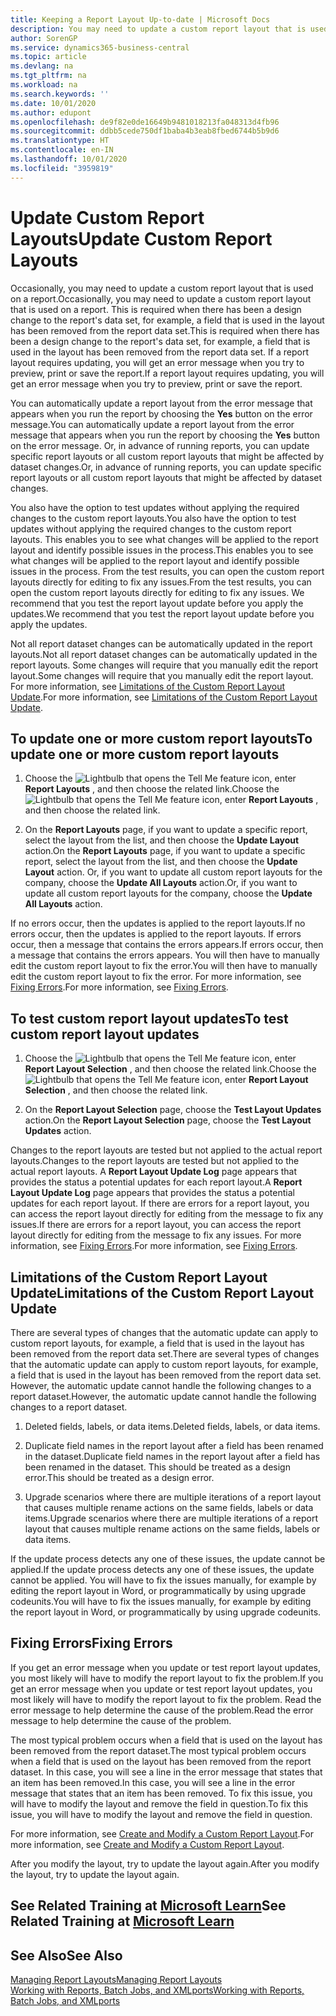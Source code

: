 ```yaml
---
title: Keeping a Report Layout Up-to-date | Microsoft Docs
description: You may need to update a custom report layout that is used on a report. This is required when there has been a design change to the report's data set, for example, a field that is used in the layout has been removed from the report data set.
author: SorenGP
ms.service: dynamics365-business-central
ms.topic: article
ms.devlang: na
ms.tgt_pltfrm: na
ms.workload: na
ms.search.keywords: ''
ms.date: 10/01/2020
ms.author: edupont
ms.openlocfilehash: de9f82e0de16649b9481018213fa048313d4fb96
ms.sourcegitcommit: ddbb5cede750df1baba4b3eab8fbed6744b5b9d6
ms.translationtype: HT
ms.contentlocale: en-IN
ms.lasthandoff: 10/01/2020
ms.locfileid: "3959819"
---
```

# <a name="update-custom-report-layouts"></a><span data-ttu-id="3ab18-104">Update Custom Report Layouts</span><span class="sxs-lookup"><span data-stu-id="3ab18-104">Update Custom Report Layouts</span></span>
<span data-ttu-id="3ab18-105">Occasionally, you may need to update a custom report layout that is used on a report.</span><span class="sxs-lookup"><span data-stu-id="3ab18-105">Occasionally, you may need to update a custom report layout that is used on a report.</span></span> <span data-ttu-id="3ab18-106">This is required when there has been a design change to the report's data set, for example, a field that is used in the layout has been removed from the report data set.</span><span class="sxs-lookup"><span data-stu-id="3ab18-106">This is required when there has been a design change to the report's data set, for example, a field that is used in the layout has been removed from the report data set.</span></span> <span data-ttu-id="3ab18-107">If a report layout requires updating, you will get an error message when you try to preview, print or save the report.</span><span class="sxs-lookup"><span data-stu-id="3ab18-107">If a report layout requires updating, you will get an error message when you try to preview, print or save the report.</span></span>  

<span data-ttu-id="3ab18-108">You can automatically update a report layout from the error message that appears when you run the report by choosing the **Yes** button on the error message.</span><span class="sxs-lookup"><span data-stu-id="3ab18-108">You can automatically update a report layout from the error message that appears when you run the report by choosing the **Yes** button on the error message.</span></span> <span data-ttu-id="3ab18-109">Or, in advance of running reports, you can update specific report layouts or all custom report layouts that might be affected by dataset changes.</span><span class="sxs-lookup"><span data-stu-id="3ab18-109">Or, in advance of running reports, you can update specific report layouts or all custom report layouts that might be affected by dataset changes.</span></span>  

<span data-ttu-id="3ab18-110">You also have the option to test updates without applying the required changes to the custom report layouts.</span><span class="sxs-lookup"><span data-stu-id="3ab18-110">You also have the option to test updates without applying the required changes to the custom report layouts.</span></span> <span data-ttu-id="3ab18-111">This enables you to see what changes will be applied to the report layout and identify possible issues in the process.</span><span class="sxs-lookup"><span data-stu-id="3ab18-111">This enables you to see what changes will be applied to the report layout and identify possible issues in the process.</span></span> <span data-ttu-id="3ab18-112">From the test results, you can open the custom report layouts directly for editing to fix any issues.</span><span class="sxs-lookup"><span data-stu-id="3ab18-112">From the test results, you can open the custom report layouts directly for editing to fix any issues.</span></span> <span data-ttu-id="3ab18-113">We recommend that you test the report layout update before you apply the updates.</span><span class="sxs-lookup"><span data-stu-id="3ab18-113">We recommend that you test the report layout update before you apply the updates.</span></span>  

<span data-ttu-id="3ab18-114">Not all report dataset changes can be automatically updated in the report layouts.</span><span class="sxs-lookup"><span data-stu-id="3ab18-114">Not all report dataset changes can be automatically updated in the report layouts.</span></span> <span data-ttu-id="3ab18-115">Some changes will require that you manually edit the report layout.</span><span class="sxs-lookup"><span data-stu-id="3ab18-115">Some changes will require that you manually edit the report layout.</span></span> <span data-ttu-id="3ab18-116">For more information, see [Limitations of the Custom Report Layout Update](ui-update-report-layouts.md#UpdateLimitations).</span><span class="sxs-lookup"><span data-stu-id="3ab18-116">For more information, see [Limitations of the Custom Report Layout Update](ui-update-report-layouts.md#UpdateLimitations).</span></span>  

## <a name="to-update-one-or-more-custom-report-layouts"></a><span data-ttu-id="3ab18-117">To update one or more custom report layouts</span><span class="sxs-lookup"><span data-stu-id="3ab18-117">To update one or more custom report layouts</span></span>  

1.  <span data-ttu-id="3ab18-118">Choose the ![Lightbulb that opens the Tell Me feature](media/ui-search/search_small.png "Tell me what you want to do") icon, enter **Report Layouts** , and then choose the related link.</span><span class="sxs-lookup"><span data-stu-id="3ab18-118">Choose the ![Lightbulb that opens the Tell Me feature](media/ui-search/search_small.png "Tell me what you want to do") icon, enter **Report Layouts** , and then choose the related link.</span></span>  

2.  <span data-ttu-id="3ab18-119">On the **Report Layouts** page, if you want to update a specific report, select the layout from the list, and then choose the **Update Layout** action.</span><span class="sxs-lookup"><span data-stu-id="3ab18-119">On the **Report Layouts** page, if you want to update a specific report, select the layout from the list, and then choose the **Update Layout** action.</span></span> <span data-ttu-id="3ab18-120">Or, if you want to update all custom report layouts for the company, choose the **Update All Layouts** action.</span><span class="sxs-lookup"><span data-stu-id="3ab18-120">Or, if you want to update all custom report layouts for the company, choose the **Update All Layouts** action.</span></span>  

<span data-ttu-id="3ab18-121">If no errors occur, then the updates is applied to the report layouts.</span><span class="sxs-lookup"><span data-stu-id="3ab18-121">If no errors occur, then the updates is applied to the report layouts.</span></span> <span data-ttu-id="3ab18-122">If errors occur, then a message that contains the errors appears.</span><span class="sxs-lookup"><span data-stu-id="3ab18-122">If errors occur, then a message that contains the errors appears.</span></span> <span data-ttu-id="3ab18-123">You will then have to manually edit the custom report layout to fix the error.</span><span class="sxs-lookup"><span data-stu-id="3ab18-123">You will then have to manually edit the custom report layout to fix the error.</span></span> <span data-ttu-id="3ab18-124">For more information, see [Fixing Errors](ui-update-report-layouts.md#FixErrors).</span><span class="sxs-lookup"><span data-stu-id="3ab18-124">For more information, see [Fixing Errors](ui-update-report-layouts.md#FixErrors).</span></span>  

## <a name="to-test-custom-report-layout-updates"></a><span data-ttu-id="3ab18-125">To test custom report layout updates</span><span class="sxs-lookup"><span data-stu-id="3ab18-125">To test custom report layout updates</span></span>  

1.  <span data-ttu-id="3ab18-126">Choose the ![Lightbulb that opens the Tell Me feature](media/ui-search/search_small.png "Tell me what you want to do") icon, enter **Report Layout Selection** , and then choose the related link.</span><span class="sxs-lookup"><span data-stu-id="3ab18-126">Choose the ![Lightbulb that opens the Tell Me feature](media/ui-search/search_small.png "Tell me what you want to do") icon, enter **Report Layout Selection** , and then choose the related link.</span></span>  

2.  <span data-ttu-id="3ab18-127">On the **Report Layout Selection** page, choose the **Test Layout Updates** action.</span><span class="sxs-lookup"><span data-stu-id="3ab18-127">On the **Report Layout Selection** page, choose the **Test Layout Updates** action.</span></span>  

 <span data-ttu-id="3ab18-128">Changes to the report layouts are tested but not applied to the actual report layouts.</span><span class="sxs-lookup"><span data-stu-id="3ab18-128">Changes to the report layouts are tested but not applied to the actual report layouts.</span></span> <span data-ttu-id="3ab18-129">A **Report Layout Update Log** page appears that provides the status a potential updates for each report layout.</span><span class="sxs-lookup"><span data-stu-id="3ab18-129">A **Report Layout Update Log** page appears that provides the status a potential updates for each report layout.</span></span> <span data-ttu-id="3ab18-130">If there are errors for a report layout, you can access the report layout directly for editing from the message to fix any issues.</span><span class="sxs-lookup"><span data-stu-id="3ab18-130">If there are errors for a report layout, you can access the report layout directly for editing from the message to fix any issues.</span></span> <span data-ttu-id="3ab18-131">For more information, see [Fixing Errors](ui-update-report-layouts.md#FixErrors).</span><span class="sxs-lookup"><span data-stu-id="3ab18-131">For more information, see [Fixing Errors](ui-update-report-layouts.md#FixErrors).</span></span>  

##  <a name="limitations-of-the-custom-report-layout-update"></a><a name="UpdateLimitations"></a> <span data-ttu-id="3ab18-132">Limitations of the Custom Report Layout Update</span><span class="sxs-lookup"><span data-stu-id="3ab18-132">Limitations of the Custom Report Layout Update</span></span>  
 <span data-ttu-id="3ab18-133">There are several types of changes that the automatic update can apply to custom report layouts, for example, a field that is used in the layout has been removed from the report data set.</span><span class="sxs-lookup"><span data-stu-id="3ab18-133">There are several types of changes that the automatic update can apply to custom report layouts, for example, a field that is used in the layout has been removed from the report data set.</span></span> <span data-ttu-id="3ab18-134">However, the automatic update cannot handle the following changes to a report dataset.</span><span class="sxs-lookup"><span data-stu-id="3ab18-134">However, the automatic update cannot handle the following changes to a report dataset.</span></span>  

1.  <span data-ttu-id="3ab18-135">Deleted fields, labels, or data items.</span><span class="sxs-lookup"><span data-stu-id="3ab18-135">Deleted fields, labels, or data items.</span></span>  

2.  <span data-ttu-id="3ab18-136">Duplicate field names in the report layout after a field has been renamed in the dataset.</span><span class="sxs-lookup"><span data-stu-id="3ab18-136">Duplicate field names in the report layout after a field has been renamed in the dataset.</span></span> <span data-ttu-id="3ab18-137">This should be treated as a design error.</span><span class="sxs-lookup"><span data-stu-id="3ab18-137">This should be treated as a design error.</span></span>  

3.  <span data-ttu-id="3ab18-138">Upgrade scenarios where there are multiple iterations of a report layout that causes multiple rename actions on the same fields, labels or data items.</span><span class="sxs-lookup"><span data-stu-id="3ab18-138">Upgrade scenarios where there are multiple iterations of a report layout that causes multiple rename actions on the same fields, labels or data items.</span></span>  

 <span data-ttu-id="3ab18-139">If the update process detects any one of these issues, the update cannot be applied.</span><span class="sxs-lookup"><span data-stu-id="3ab18-139">If the update process detects any one of these issues, the update cannot be applied.</span></span> <span data-ttu-id="3ab18-140">You will have to fix the issues manually, for example by editing the report layout in Word, or programmatically by using upgrade codeunits.</span><span class="sxs-lookup"><span data-stu-id="3ab18-140">You will have to fix the issues manually, for example by editing the report layout in Word, or programmatically by using upgrade codeunits.</span></span>  

##  <a name="fixing-errors"></a><a name="FixErrors"></a> <span data-ttu-id="3ab18-141">Fixing Errors</span><span class="sxs-lookup"><span data-stu-id="3ab18-141">Fixing Errors</span></span>  
 <span data-ttu-id="3ab18-142">If you get an error message when you update or test report layout updates, you most likely will have to modify the report layout to fix the problem.</span><span class="sxs-lookup"><span data-stu-id="3ab18-142">If you get an error message when you update or test report layout updates, you most likely will have to modify the report layout to fix the problem.</span></span> <span data-ttu-id="3ab18-143">Read the error message to help determine the cause of the problem.</span><span class="sxs-lookup"><span data-stu-id="3ab18-143">Read the error message to help determine the cause of the problem.</span></span>  

 <span data-ttu-id="3ab18-144">The most typical problem occurs when a field that is used on the layout has been removed from the report dataset.</span><span class="sxs-lookup"><span data-stu-id="3ab18-144">The most typical problem occurs when a field that is used on the layout has been removed from the report dataset.</span></span> <span data-ttu-id="3ab18-145">In this case, you will see a line in the error message that states that an item has been removed.</span><span class="sxs-lookup"><span data-stu-id="3ab18-145">In this case, you will see a line in the error message that states that an item has been removed.</span></span> <span data-ttu-id="3ab18-146">To fix this issue, you will have to modify the layout and remove the field in question.</span><span class="sxs-lookup"><span data-stu-id="3ab18-146">To fix this issue, you will have to modify the layout and remove the field in question.</span></span>  

 <span data-ttu-id="3ab18-147">For more information, see [Create and Modify a Custom Report Layout](ui-how-create-custom-report-layout.md#ModifyCustomLayout).</span><span class="sxs-lookup"><span data-stu-id="3ab18-147">For more information, see [Create and Modify a Custom Report Layout](ui-how-create-custom-report-layout.md#ModifyCustomLayout).</span></span>  

<span data-ttu-id="3ab18-148">After you modify the layout, try to update the layout again.</span><span class="sxs-lookup"><span data-stu-id="3ab18-148">After you modify the layout, try to update the layout again.</span></span>  

## <a name="see-related-training-at-microsoft-learn"></a><span data-ttu-id="3ab18-149">See Related Training at [Microsoft Learn](/learn/modules/change-documents-dynamics-365-business-central/index)</span><span class="sxs-lookup"><span data-stu-id="3ab18-149">See Related Training at [Microsoft Learn](/learn/modules/change-documents-dynamics-365-business-central/index)</span></span>

## <a name="see-also"></a><span data-ttu-id="3ab18-150">See Also</span><span class="sxs-lookup"><span data-stu-id="3ab18-150">See Also</span></span>  
 [<span data-ttu-id="3ab18-151">Managing Report Layouts</span><span class="sxs-lookup"><span data-stu-id="3ab18-151">Managing Report Layouts</span></span>](ui-manage-report-layouts.md)  
 [<span data-ttu-id="3ab18-152">Working with Reports, Batch Jobs, and XMLports</span><span class="sxs-lookup"><span data-stu-id="3ab18-152">Working with Reports, Batch Jobs, and XMLports</span></span>](ui-work-report.md)  
